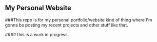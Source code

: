 ## My Personal Website

###This repo is for my personal portfolio/website kind of thing where I'm gonna be posting my recent projects and other stuff like that.

####This is a work in progress.
